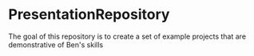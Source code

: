 # PresentationRepository
The goal of this repository is to create a set of example projects that are demonstrative of Ben's skills
